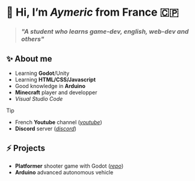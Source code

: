 # 👋 Hi, I’m *Aymeric* from France 🇨🇵
> ### *"A student who learns game-dev, english, web-dev and others"*

## ✨ About me 
- Learning **Godot**/Unity
- Learning **HTML/CSS/Javascript**
- Good knowledge in **Arduino**
- **Minecraft** player and developper
- *Visual Studio Code*
> [!TIP]
> - French **Youtube** channel ([*youtube*](https://www.youtube.com/@aymeric-devv)) 
> - **Discord** server ([*discord*](https://discord.gg/xkq8aZ4zFg))

## ⚡ Projects
- **Platformer** shooter game with Godot ([*repo*](https://github.com/aymeric-devv/godot-platformer-shooter))
- **Arduino** advanced autonomous vehicle
